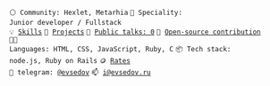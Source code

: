 <code>⚪ Community: Hexlet, Metarhia</code>
<code>👷 Speciality: Junior developer / Fullstack</code><br>
<code>💡 [Skills](SKILLS.md)</code>
<code>🧻 [Projects](PROJECTS.md)</code>
<code>📢 [Public talks: 0](TALKS.md)</code>
<code>👀 [Open-source contribution](CONTRIBUTION.md)</code><br>
<code>🧑‍💻 Languages: HTML, CSS, JavaScript, Ruby, C</code>
<code>📦 Tech stack: node.js, Ruby on Rails</code>
<code>🪙 [Rates](RATES.md)</code><br>
<code>💬 telegram: [@evsedov](https://telegram.me/evsedov)</code>
<code>📫 [i@evsedov.ru](mailto:i@evsedov.ru)</code>
